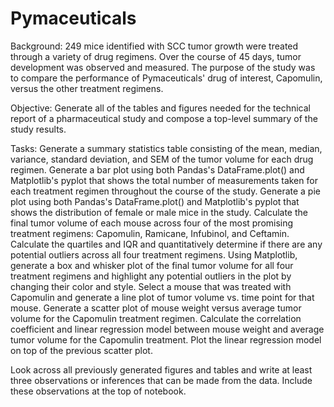 # Pymaceuticals

Background:
249 mice identified with SCC tumor growth were treated through a variety of drug regimens. Over the course of 45 days, tumor development was observed and measured. The purpose of the study was to compare the performance of Pymaceuticals' drug of interest, Capomulin, versus the other treatment regimens. 

Objective:
Generate all of the tables and figures needed for the technical report of a pharmaceutical study and compose a top-level summary of the study results.

Tasks: 
Generate a summary statistics table consisting of the mean, median, variance, standard deviation, and SEM of the tumor volume for each drug regimen.
Generate a bar plot using both Pandas's DataFrame.plot() and Matplotlib's pyplot that shows the total number of measurements taken for each treatment regimen throughout the course of the study.
Generate a pie plot using both Pandas's DataFrame.plot() and Matplotlib's pyplot that shows the distribution of female or male mice in the study.
Calculate the final tumor volume of each mouse across four of the most promising treatment regimens: Capomulin, Ramicane, Infubinol, and Ceftamin. Calculate the quartiles and IQR and quantitatively determine if there are any potential outliers across all four treatment regimens.
Using Matplotlib, generate a box and whisker plot of the final tumor volume for all four treatment regimens and highlight any potential outliers in the plot by changing their color and style.
Select a mouse that was treated with Capomulin and generate a line plot of tumor volume vs. time point for that mouse.
Generate a scatter plot of mouse weight versus average tumor volume for the Capomulin treatment regimen.
Calculate the correlation coefficient and linear regression model between mouse weight and average tumor volume for the Capomulin treatment. Plot the linear regression model on top of the previous scatter plot.

Look across all previously generated figures and tables and write at least three observations or inferences that can be made from the data. Include these observations at the top of notebook.
